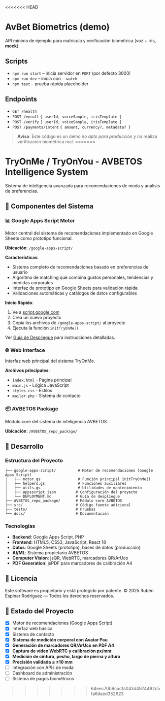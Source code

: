 <<<<<<< HEAD
# AvBet Biometrics (demo)

API mínima de ejemplo para matrícula y verificación biométrica (voz + iris, **mock**).

## Scripts
- `npm run start` – inicia servidor en `PORT` (por defecto 3000)
- `npm run dev` – inicia con `--watch`
- `npm test` – prueba rápida placeholder

## Endpoints
- `GET /health`
- `POST /enroll` `{ userId, voiceSample, irisTemplate }`
- `POST /verify` `{ userId, voiceSample, irisTemplate }`
- `POST /payments/intent` `{ amount, currency?, metadata? }`

> **Aviso**: Este código es un demo *no apto para producción* y no realiza verificación biométrica real.
=======
# TryOnMe / TryOnYou - AVBETOS Intelligence System

Sistema de inteligencia avanzada para recomendaciones de moda y análisis de preferencias.

## 🚀 Componentes del Sistema

### 📊 Google Apps Script Motor
Motor central del sistema de recomendaciones implementado en Google Sheets como prototipo funcional.

**Ubicación**: `/google-apps-script/`

**Características**:
- Sistema completo de recomendaciones basado en preferencias de usuario
- Algoritmo de matching que combina gustos personales, tendencias y medidas corporales
- Interfaz de prototipo en Google Sheets para validación rápida
- Validaciones automáticas y catálogos de datos configurables

**Inicio Rápido**:
1. Ve a [script.google.com](https://script.google.com)
2. Crea un nuevo proyecto
3. Copia los archivos de `/google-apps-script/` al proyecto
4. Ejecuta la función `initTryOnMe()`

Ver [Guía de Despliegue](./google-apps-script/DEPLOYMENT.md) para instrucciones detalladas.

### 🌐 Web Interface
Interfaz web principal del sistema TryOnMe.

**Archivos principales**:
- `index.html` - Página principal
- `main.js` - Lógica JavaScript
- `styles.css` - Estilos
- `mailer.php` - Sistema de contacto

### 📦 AVBETOS Package
Módulo core del sistema de inteligencia AVBETOS.

**Ubicación**: `/AVBETOS_repo_package/`

## 🔧 Desarrollo

### Estructura del Proyecto
```
├── google-apps-script/          # Motor de recomendaciones (Google Apps Script)
│   ├── motor.gs                 # Función principal initTryOnMe()
│   ├── helpers.gs               # Funciones auxiliares
│   ├── utils.gs                 # Utilidades de mantenimiento
│   ├── appsscript.json         # Configuración del proyecto
│   └── DEPLOYMENT.md           # Guía de despliegue
├── AVBETOS_repo_package/       # Módulo core AVBETOS
├── src/                        # Código fuente adicional
├── tests/                      # Pruebas
└── docs/                       # Documentación
```

### Tecnologías
- **Backend**: Google Apps Script, PHP
- **Frontend**: HTML5, CSS3, JavaScript, React 18
- **Datos**: Google Sheets (prototipo), bases de datos (producción)
- **AI/ML**: Sistema propietario AVBETOS
- **Computer Vision**: jsQR, WebRTC, marcadores QR/ArUco
- **PDF Generation**: jsPDF para marcadores de calibración A4

## 📝 Licencia

Este software es propietario y está protegido por patente.
© 2025 Rubén Espinar Rodríguez — Todos los derechos reservados.

## 🎯 Estado del Proyecto

- [x] Motor de recomendaciones (Google Apps Script)
- [x] Interfaz web básica
- [x] Sistema de contacto
- [x] **Sistema de medición corporal con Avatar Pau**
- [x] **Generación de marcadores QR/ArUco en PDF A4**
- [x] **Captura de vídeo WebRTC y calibración px/mm**
- [x] **Medición de cintura, pecho, largo de pierna y altura**
- [x] **Precisión validada ≤ ±10 mm**
- [ ] Integración con APIs de moda
- [ ] Dashboard de administración
- [ ] Sistema de pagos biométricos
>>>>>>> 64eec70b9cacfa043d4974482c5fa6daed352623
